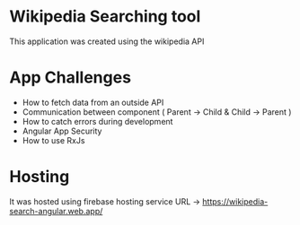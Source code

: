 # Wikipedia Searching tool

This application was created using the wikipedia API

# App Challenges 

- How to fetch data from an outside API
- Communication between component ( Parent -> Child & Child -> Parent )
- How to catch errors during development
- Angular App Security
- How to use RxJs

# Hosting

 It was hosted using firebase hosting service 
 URL -> https://wikipedia-search-angular.web.app/
